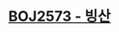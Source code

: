 # [BOJ2573 - 빙산](https://www.acmicpc.net/problem/2573)
<!--tags: bfs, dfs, graph, impl, traversal-->
